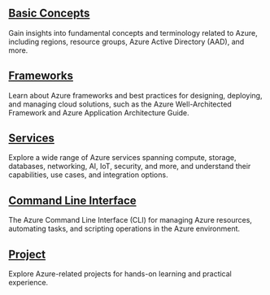 ## [Basic Concepts](basic_concepts/basic_concept.md)

Gain insights into fundamental concepts and terminology related to Azure, including regions, resource groups, Azure Active Directory (AAD), and more.

## [Frameworks](framework/framework.md)

Learn about Azure frameworks and best practices for designing, deploying, and managing cloud solutions, such as the Azure Well-Architected Framework and Azure Application Architecture Guide.

## [Services](services/services.md)
Explore a wide range of Azure services spanning compute, storage, databases, networking, AI, IoT, security, and more, and understand their capabilities, use cases, and integration options.

## [Command Line Interface](azure_cli/azure_cli.md)
The Azure Command Line Interface (CLI) for managing Azure resources, automating tasks, and scripting operations in the Azure environment.

## [Project](../projects/cloud_resume_azure.md)
Explore Azure-related projects for hands-on learning and practical experience.
